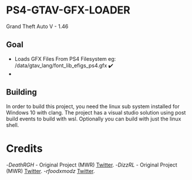 # PS4-GTAV-GFX-LOADER
Grand Theft Auto V - 1.46

## Goal
- Loads GFX Files From PS4 Filesystem eg: /data/gtav_lang/font_lib_efigs_ps4.gfx ✔️
- 
## Building
In order to build this project, you need the linux sub system installed for Windows 10 with clang.
The project has a visual studio solution using post build events to build with wsl.
Optionally you can build with just the linux shell.

# Credits
-_DeathRGH_ - Original Project (MWR) [Twitter](https://twitter.com/DeathRGH).
-_DizzRL_ - Original Project (MWR) [Twitter](https://twitter.com/DizzRL).
-_rfoodxmodz_ [Twitter](https://twitter.com/rfoodxmodz).
